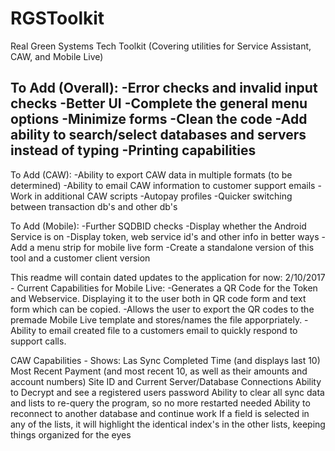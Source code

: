 # RGSToolkit
Real Green Systems Tech Toolkit (Covering utilities for Service Assistant, CAW, and Mobile Live)

To Add (Overall):
-Error checks and invalid input checks
-Better UI
-Complete the general menu options
-Minimize forms
-Clean the code
-Add ability to search/select databases and servers instead of typing
-Printing capabilities
-

To Add (CAW):
-Ability to export CAW data in multiple formats (to be determined)
-Ability to email CAW information to customer support emails
-Work in additional CAW scripts
-Autopay profiles
-Quicker switching between transaction db's and other db's

To Add (Mobile):
-Further SQDBID checks
-Display whether the Android Service is on
-Display token, web service id's and other info in better ways 
-Add a menu strip for mobile live form
-Create a standalone version of this tool and a customer client version

This readme will contain dated updates to the application for now:
2/10/2017 - Current Capabilities for Mobile Live:
-Generates a QR Code for the Token and Webservice. Displaying it to the user both in QR code form and text form which can be copied.
-Allows the user to export the QR codes to the premade Mobile Live template and stores/names the file apporpriately.
-Ability to email created file to a customers email to quickly respond to support calls.

CAW Capabilities -
Shows: Las Sync Completed Time (and displays last 10)
Most Recent Payment (and most recent 10, as well as their amounts and account numbers)
Site ID and Current Server/Database Connections
Ability to Decrypt and see a registered users password
Ability to clear all sync data and lists to re-query the program, so no more restarted needed
Ability to reconnect to another database and continue work
If a field is selected in any of the lists, it will highlight the identical index's in the other lists, 
keeping things organized for the eyes




